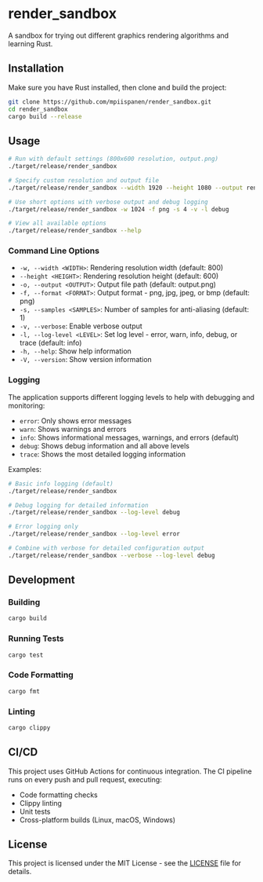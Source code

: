 # render_sandbox

A sandbox for trying out different graphics rendering algorithms and learning Rust.

## Installation

Make sure you have Rust installed, then clone and build the project:

```bash
git clone https://github.com/mpiispanen/render_sandbox.git
cd render_sandbox
cargo build --release
```

## Usage

```bash
# Run with default settings (800x600 resolution, output.png)
./target/release/render_sandbox

# Specify custom resolution and output file
./target/release/render_sandbox --width 1920 --height 1080 --output render.jpg --format jpg

# Use short options with verbose output and debug logging
./target/release/render_sandbox -w 1024 -f png -s 4 -v -l debug

# View all available options
./target/release/render_sandbox --help
```

### Command Line Options

- `-w, --width <WIDTH>`: Rendering resolution width (default: 800)
- `--height <HEIGHT>`: Rendering resolution height (default: 600)
- `-o, --output <OUTPUT>`: Output file path (default: output.png)
- `-f, --format <FORMAT>`: Output format - png, jpg, jpeg, or bmp (default: png)
- `-s, --samples <SAMPLES>`: Number of samples for anti-aliasing (default: 1)
- `-v, --verbose`: Enable verbose output
- `-l, --log-level <LEVEL>`: Set log level - error, warn, info, debug, or trace (default: info)
- `-h, --help`: Show help information
- `-V, --version`: Show version information

### Logging

The application supports different logging levels to help with debugging and monitoring:

- `error`: Only shows error messages
- `warn`: Shows warnings and errors
- `info`: Shows informational messages, warnings, and errors (default)
- `debug`: Shows debug information and all above levels
- `trace`: Shows the most detailed logging information

Examples:
```bash
# Basic info logging (default)
./target/release/render_sandbox

# Debug logging for detailed information
./target/release/render_sandbox --log-level debug

# Error logging only
./target/release/render_sandbox --log-level error

# Combine with verbose for detailed configuration output
./target/release/render_sandbox --verbose --log-level debug
```

## Development

### Building

```bash
cargo build
```

### Running Tests

```bash
cargo test
```

### Code Formatting

```bash
cargo fmt
```

### Linting

```bash
cargo clippy
```

## CI/CD

This project uses GitHub Actions for continuous integration. The CI pipeline runs on every push and pull request, executing:

- Code formatting checks
- Clippy linting
- Unit tests
- Cross-platform builds (Linux, macOS, Windows)

## License

This project is licensed under the MIT License - see the [LICENSE](LICENSE) file for details.